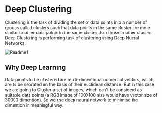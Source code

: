 # Deep Clustering
Clustering is the task of dividing the set or data points into a number of groups called clusters such that data points in the same cluster are more similar to other data points in the same cluster than those in other cluster.
Deep Clustering is performing task of clustering using Deep Nueral Networks.

![Readme1](https://www.google.com/urlsa=i&source=images&cd=&ved=2ahUKEwj1qLeV15HlAhUWT48KHeihDe4QjRx6BAgBEAQ&url=https%3A%2F%2Fwww.geeksforgeeks.org%2Fclustering-in-machine-learning%2F&psig=AOvVaw1umffJB12Hm9DP4Jyo77WX&ust=1570796517185062)


## Why Deep Learning
Data pionts to be clustered are multi-dimentional numerical vectors, which are to be seprated on the basis of their euclidean distance.
But in this case we are going to Cluster a set of images, which can't be considerd as suitable data points (a RGB image of 100X100 size would have vector size of 30000 dimention). 
So we use deep neural network to minimise the dimention in meaningful way.
